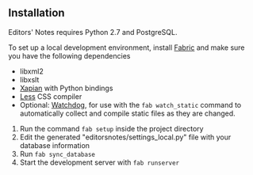 ## Installation
Editors' Notes requires Python 2.7 and PostgreSQL.

To set up a local development environment, install [Fabric](http://fabfile.org/) 
and make sure you have the following dependencies

* libxml2
* libxslt
* [Xapian](http://xapian.org/download) with Python bindings
* [Less](http://lesscss.org) CSS compiler
* Optional: [Watchdog](http://packages.python.org/watchdog/), for use with the `fab watch_static` command to automatically collect and compile static files as they are changed.

1. Run the command `fab setup` inside the project directory
2. Edit the generated "editorsnotes/settings\_local.py" file with your database information
3. Run `fab sync_database`
4. Start the development server with `fab runserver`
